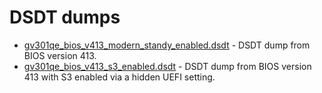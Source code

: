 # DSDT dumps

- [gv301qe_bios_v413_modern_standy_enabled.dsdt](gv301qe_bios_v413_modern_standy_enabled.dsdt) - DSDT dump from BIOS version 413.
- [gv301qe_bios_v413_s3_enabled.dsdt](gv301qe_bios_v413_s3_enabled.dsdt) - DSDT dump from BIOS version 413 with S3 enabled via a hidden UEFI setting.
